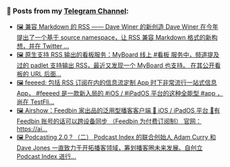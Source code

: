 ### 📰 Posts from my [Telegram Channel](https://t.me/s/aboutrss):
<!-- BLOG-POST-LIST:START -->
- [🖼 兼容 Markdown 的 RSS —— Dave Winer 的新创造 Dave Winer 在今年提出了一个基于 source namespace，让 RSS 兼容 Markdown 格式的新构想，并在 Twitter ...](https://t.me/aboutrss/1240)
- [🖼 原生支持 RSS 输出的看板服务：MyBoard 线上 #看板 服务中，频道提及过的 padlet 支持输出 RSS，最近又发现一个 MyBoard 也支持。 在其公开看板的 URL 后面...](https://t.me/aboutrss/1239)
- [🖼 feeeed: 包括 RSS 订阅在内的信息流定制 App 时下非常流行一站式信息 App， #feeeed 是一款新入局的 #iOS / #iPadOS 平台的这种全能型 #app ，尚在 TestFli...](https://t.me/aboutrss/1238)
- [🖼 Airshow：Feedbin 家出品的泛用型播客客户端 🔸 iOS / iPadOS 平台 🔸有 Feedbin 账号的话可以跨设备同步 （Feedbin 为付费订阅制） 官网： https://ai...](https://t.me/aboutrss/1237)
- [🖼 Podcasting 2.0 ? （二） Podcast Index 的联合创始人 Adam Curry 和 Dave Jones 一直致力于开拓播客领域，筹划播客圈未来发展。自创立 Podcast Index 进行...](https://t.me/aboutrss/1236)
<!-- BLOG-POST-LIST:END -->

<!--
**AboutRSS/AboutRSS** is a ✨ _special_ ✨ repository because its `README.md` (this file) appears on your GitHub profile.

Here are some ideas to get you started:

- 🔭 I’m currently working on ...
- 🌱 I’m currently learning ...
- 👯 I’m looking to collaborate on ...
- 🤔 I’m looking for help with ...
- 💬 Ask me about ...
- 📫 How to reach me: ...
- 😄 Pronouns: ...
- ⚡ Fun fact: ...
-->
